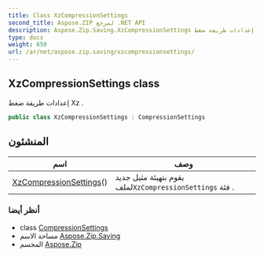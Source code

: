 ```yaml
---
title: Class XzCompressionSettings
second_title: Aspose.ZIP لمرجع .NET API
description: Aspose.Zip.Saving.XzCompressionSettings فصل. إعدادات طريقة ضغط Xz .
type: docs
weight: 650
url: /ar/net/aspose.zip.saving/xzcompressionsettings/
---
```

## XzCompressionSettings class

إعدادات طريقة ضغط Xz .

```csharp
public class XzCompressionSettings : CompressionSettings
```

## المنشئون

| اسم | وصف |
| --- | --- |
| [XzCompressionSettings](xzcompressionsettings/)() | يقوم بتهيئة مثيل جديد لملف`XzCompressionSettings` فئة . |

### أنظر أيضا

* class [CompressionSettings](../compressionsettings/)
* مساحة الاسم [Aspose.Zip.Saving](../../aspose.zip.saving/)
* المجسم [Aspose.Zip](../../)


